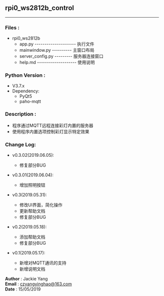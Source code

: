 ## rpi0_ws2812b_control
----------------------------------------------------

### Files :
- rpi0_ws2812b
    - app.py --------------------- 执行文件
    - mainwindow.py ---------- 主窗口布局
    - server_config.py --------- 服务器连接窗口
    - help.md -------------------- 使用说明

### Python Version : 
- V3.7.x
- Dependency:
    - PyQt5
    - paho-mqtt


### Description :
- 程序通过MQTT远程连接彩灯内置的服务器
- 使用程序内置选项控制彩灯显示特定效果 

### Change Log:

- v0.3.02(2019.06.05):
    - 修复部分BUG

- v0.3.01(2019.06.04):
    - 增加照明按钮

- v0.3(2019.05.31):
    - 修改UI界面，简化操作
    - 更新帮助文档
    - 修复部分BUG

- v0.2(2019.05.18):
    - 添加帮助文档
    - 修复部分BUG

- v0.1(2019.05.17):
    - 新增对MQTT通讯的支持
    - 新增说明文档


**Author**         : Jackie Yang  
**Email**          : czyangyinghao@163.com  
**Date**           : 15/05/2019
